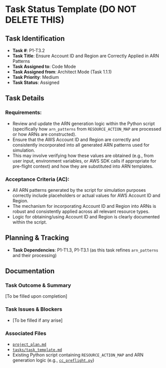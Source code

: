 # Task Status Template (DO NOT DELETE THIS)

## Task Identification
- **Task #**: P1-T3.2
- **Task Title**: Ensure Account ID and Region are Correctly Applied in ARN Patterns
- **Task Assigned to**: Code Mode
- **Task Assigned from**: Architect Mode (Task 1.1.1)
- **Task Priority**: Medium
- **Task Status**: Assigned

## Task Details
### Requirements:
- Review and update the ARN generation logic within the Python script (specifically how `arn_patterns` from `RESOURCE_ACTION_MAP` are processed or how ARNs are constructed).
- Ensure that the AWS Account ID and Region are correctly and consistently incorporated into all generated ARN patterns used for simulation.
- This may involve verifying how these values are obtained (e.g., from user input, environment variables, or AWS SDK calls if appropriate for pre-flight context) and how they are substituted into ARN templates.

### Acceptance Criteria (AC):
- All ARN patterns generated by the script for simulation purposes correctly include placeholders or actual values for AWS Account ID and Region.
- The mechanism for incorporating Account ID and Region into ARNs is robust and consistently applied across all relevant resource types.
- Logic for obtaining/using Account ID and Region is clearly documented within the script.

## Planning & Tracking
- **Task Dependencies**: P1-T1.3, P1-T3.1 (as this task refines `arn_patterns` and their processing)

## Documentation
### Task Outcome & Summary
[To be filled upon completion]

### Task Issues & Blockers
- [To be filled if any arise]

### Associated Files
- [`project_plan.md`](project_plan.md)
- [`tasks/task_template.md`](tasks/task_template.md)
- Existing Python script containing `RESOURCE_ACTION_MAP` and ARN generation logic (e.g., [`cc_preflight.py`](cc_preflight.py))